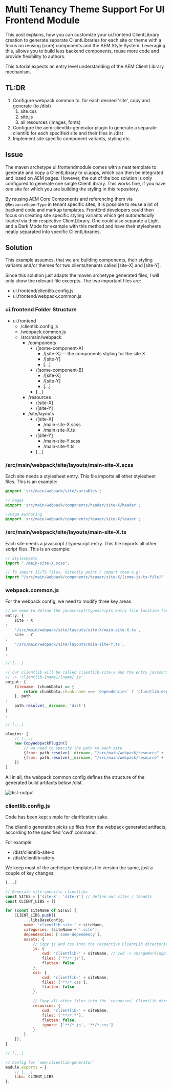 # Multi Tenancy Theme Support For UI Frontend Module

This post explains, how you can customize your ui.frontend ClientLibrary creation to generate separate ClientLibraries
for each site or theme with a focus on reusing (core) components and the AEM Style System. Leveraging this, allows you
to build less backend components, reuse more code and provide flexibility to authors.

This tutorial expects an entry level understanding of the AEM Client Library mechanism.

## TL:DR

1. Configure webpack common to, for each desired 'site', copy and generate (to /dist)
    1. site.css
    2. site.js
    3. all resources (images, fonts)
2. Configure the aem-clientlib-generator plugin to generate a separate clientlib for each specified site and their files
   in /dist
3. Implement site specific component variants, styling etc.

## Issue

The maven archetype ui.frontendmodule comes with a neat template to generate and copy a ClientLibrary to ui.apps, which
can then be integrated and loaed on AEM pages. However, the out of the box solution is only configured to generate one
single ClientLibrary. This works fine, if you have *one* site for which you are building the styling in this repository.

By reusing AEM Core Components and referencing them via `@ResourceSuperType` in tenant specific sites, it is possible to
reuse a lot of backend code and markup templates. FrontEnd developers could then focus on creating site specific styling
variants which get *automatically* loaded via their respective ClientLibrary. One could also separate a Light and a Dark
Mode for example with this method and have their stylesheets neatly separated into specific ClientLibraries.

## Solution

This example assumes, that we are building components, their styling variants and/or themes for two clients/tenants
called [site-X] and [site-Y].

Since this solution just adapts the maven archetype generated files, I will only show the relevant file excerpts. The
two important files are:

- ui.frontend/clientlib.config.js
- ui.frontend/webpack.common.js

### ui.frontend Folder Structure

- ui.frontend
    - /clientlib.config.js
    - /webpack.common.js
    - /src/main/webpack
        - /components
            - /[some-component-A]
                - /[site-X] -- the components styling for the site X
                - /[site-Y]
                - [...]
            - /[some-component-B]
                - /[site-X]
                - /[site-Y]
                - [...]
            - [...]
        - /resources
            - /[site-X]
            - /[site-Y]
        - /site/layouts
            - /[site-X]
                - /main-site-X.scss
                - /main-site-X.ts
            - /[site-Y]
                - /main-site-Y.scss
                - /main-site-Y.ts
            - [...]

### /src/main/webpack/site/layouts/main-site-X.scss

Each site needs a stylesheet entry. This file imports all other stylesheet files. This is an example:

```scss
@import 'src/main/webpack/site/variables';

// Pages
@import 'src/main/webpack/components/header/site-X/header';

//Page Authoring
@import 'src/main/webpack/components/teaser/site-X/teaser';

```

### /src/main/webpack/site/layouts/main-site-X.ts

Each site needs a javascript / typescript entry. This file imports all other script files. This is an example:

```typescript
// Stylesheets
import "./main-site-X.scss";

// To import JS/TS files, directly point / import them e.g:
import "/src/main/webpack/components/teaser/site-X/[some-js-ts-file]"

```

### webpack.common.js

For the webpack config, we need to modify three key areas

```javascript
// we need to define the javascript/typescripts entry file location for each clientlib and their site.
entry: {
    site - X
:
    '/src/main/webpack/site/layouts/site-X/main-site-X.ts',
    site - Y
:
    '/src/main/webpack/site/layouts/main-site-Y.ts',
}
,

// [...]

// our clientlib will be called clientlib-site-x and the entry javascript file should be called site-x.js
// -> 'clientlib-[name]/[name].js'
output: {
    filename: (chunkData) => {
        return chunkData.chunk.name === 'dependencies' ? 'clientlib-dependencies/[name].js' : 'clientlib-[name]/[name].js';
    }, path
:
    path.resolve(__dirname, 'dist')
}
,

// [...]

plugins: [
    // [...]
    new CopyWebpackPlugin([
        // we need to specify the path to each site
        {from: path.resolve(__dirname, "/src/main/webpack/resource" + '/site-X'), to: './clientlib-site-X'},
        {from: path.resolve(__dirname, "/src/main/webpack/resource" + '/site-Y'), to: './clientlib-site-Y'}
    ])
]
```

All in all, the webpack common config defines the structure of the generated build artifacts below /dist.

![dist-output](/images/aem/multi-tenancy-uifrontend/dist-output.png)

### clientlib.config.js

Code has been kept simple for clarification sake.

The clientlib generation picks up files from the webpack generated artifacts, according to the specified 'cwd' command.

For example:

- /dist/clientlib-site-x
- /dist/clientlib-site-y

We keep most of the archetype templates file version the same, just a couple of key changes:

```javascript
[...]

// Generate site specific clientlibs
const SITES = ['site-X', 'site-Y'] // define our sites / tenants
const CLIENT_LIBS = []

for (const siteName of SITES) {
    CLIENT_LIBS.push({
        ...libsBaseConfig,
        name: 'clientlib-site-' + siteName,
        categories: [siteName + '.site'],
        dependencies: ['some-dependency'],
        assets: {
            // Copy js and css into the respective ClientLib directories
            js: {
                cwd: 'clientlib-' + siteName, // cwd -> changeWorkingDirectory
                files: ['**/*.js'],
                flatten: false
            },
            css: {
                cwd: 'clientlib-' + siteName,
                files: ['**/*.css'],
                flatten: false
            },

            // Copy all other files into the `resources` ClientLib directory
            resources: {
                cwd: 'clientlib-' + siteName,
                files: ['**/*.*'],
                flatten: false,
                ignore: ['**/*.js', '**/*.css']
            }
        }
    });
}

// [...]

// Config for `aem-clientlib-generator`
module.exports = {
    // [...]
    libs: CLIENT_LIBS
};
```
